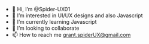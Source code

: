 - 👋 Hi, I’m @Spider-UX01
- 👀 I’m interested in UI/UX designs and also Javascript
- 🌱 I’m currently learning Javascript
- 💞️ I’m looking to collaborate 
- 📫 How to reach me grant.spiderUX@gmail.com

<!---
Spider-UX01/Spider-UX01 is a ✨ special ✨ repository because its `README.md` (this file) appears on your GitHub profile.
You can click the Preview link to take a look at your changes.
--->
